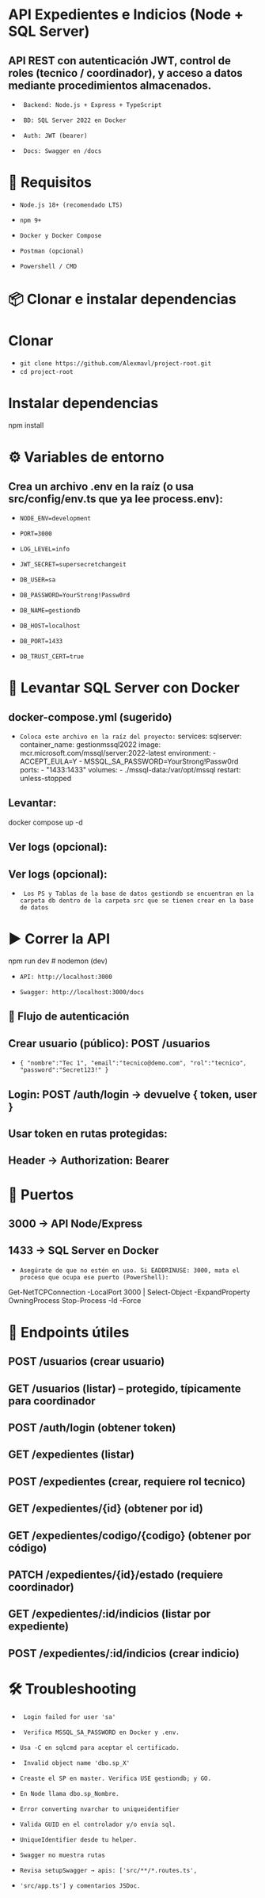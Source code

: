 # API Expedientes e Indicios (Node + SQL Server)

## API REST con autenticación JWT, control de roles (tecnico / coordinador), y acceso a datos mediante procedimientos almacenados.

- ` Backend: Node.js + Express + TypeScript`

- ` BD: SQL Server 2022 en Docker`

- ` Auth: JWT (bearer)`

- ` Docs: Swagger en /docs`

# 🔧 Requisitos

- `Node.js 18+ (recomendado LTS)`

- `npm 9+`

- `Docker y Docker Compose`

- `Postman (opcional)`

- `Powershell / CMD`

# 📦 Clonar e instalar dependencias
# Clonar
- `git clone https://github.com/Alexmavl/project-root.git`
- `cd project-root`

# Instalar dependencias
npm install

# ⚙️ Variables de entorno

## Crea un archivo .env en la raíz (o usa src/config/env.ts que ya lee process.env):

- `NODE_ENV=development`
- `PORT=3000`
- `LOG_LEVEL=info`
- `JWT_SECRET=supersecretchangeit`

- `DB_USER=sa`
- `DB_PASSWORD=YourStrong!Passw0rd`
- `DB_NAME=gestiondb`
- `DB_HOST=localhost`
- `DB_PORT=1433`
- `DB_TRUST_CERT=true`

# 🐳 Levantar SQL Server con Docker
## docker-compose.yml (sugerido)

- `Coloca este archivo en la raíz del proyecto:`
services:
  sqlserver:
    container_name: gestionmssql2022
    image: mcr.microsoft.com/mssql/server:2022-latest
    environment:
      - ACCEPT_EULA=Y
      - MSSQL_SA_PASSWORD=YourStrong!Passw0rd
    ports:
      - "1433:1433"
    volumes:
      - ./mssql-data:/var/opt/mssql
    restart: unless-stopped

## Levantar:
docker compose up -d

## Ver logs (opcional):

## Ver logs (opcional):

- ` Los PS y Tablas de la base de datos gestiondb se encuentran en la carpeta db dentro de la carpeta src que se tienen crear en la base de datos`

 # ▶️ Correr la API

npm run dev     # nodemon (dev)

- `API: http://localhost:3000`

- `Swagger: http://localhost:3000/docs`

## 🔐 Flujo de autenticación

## Crear usuario (público): POST /usuarios

- `{ "nombre":"Tec 1", "email":"tecnico@demo.com", "rol":"tecnico", "password":"Secret123!" }`

## Login: POST /auth/login → devuelve { token, user }
## Usar token en rutas protegidas:
## Header → Authorization: Bearer <token>

# 🔌 Puertos

## 3000 → API Node/Express

## 1433 → SQL Server en Docker

- `Asegúrate de que no estén en uso. Si EADDRINUSE: 3000, mata el proceso que ocupa ese puerto (PowerShell):`

Get-NetTCPConnection -LocalPort 3000 | Select-Object -ExpandProperty OwningProcess
Stop-Process -Id <PID> -Force

# 🧪 Endpoints útiles

## POST /usuarios (crear usuario)

## GET /usuarios (listar) – protegido, típicamente para coordinador

## POST /auth/login (obtener token)

## GET /expedientes (listar)

## POST /expedientes (crear, requiere rol tecnico)
 
## GET /expedientes/{id} (obtener por id)

## GET /expedientes/codigo/{codigo} (obtener por código)

## PATCH /expedientes/{id}/estado (requiere coordinador)

## GET /expedientes/:id/indicios (listar por expediente)

## POST /expedientes/:id/indicios (crear indicio)

# 🛠️ Troubleshooting

- ` Login failed for user 'sa'`
- ` Verifica MSSQL_SA_PASSWORD en Docker y .env.`
- `Usa -C en sqlcmd para aceptar el certificado.`

- ` Invalid object name 'dbo.sp_X'`
- `Creaste el SP en master. Verifica USE gestiondb; y GO.`
- `En Node llama dbo.sp_Nombre.`

- `Error converting nvarchar to uniqueidentifier`
- `Valida GUID en el controlador y/o envía sql.`
- `UniqueIdentifier desde tu helper.`

- `Swagger no muestra rutas`
- `Revisa setupSwagger → apis: ['src/**/*.routes.ts', `
- `'src/app.ts'] y comentarios JSDoc.`
